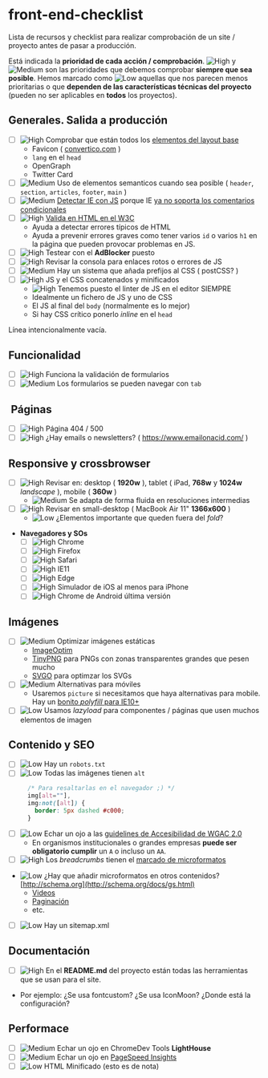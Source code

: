 # front-end-checklist

Lista de recursos y checklist para realizar comprobación de un site / proyecto antes de pasar a producción.

Está indicada la **prioridad de cada acción / comprobación**. ![High][high_img] y ![Medium][medium_img] son las prioridades que debemos comprobar **siempre que sea posible**. Hemos marcado como ![Low][low_img] aquellas que nos parecen menos prioritarias o que **dependen de las características técnicas del proyecto** (pueden no ser aplicables en **todos** los proyectos).

## Generales. Salida a producción

- [ ] ![High][high_img] Comprobar que están todos los [elementos del layout base](https://github.com/carloscabo/front-end-checklist/blob/master/resources/layout.html)
  - Favicon ( [convertico.com](http://convertico.com/) )
  - `lang` en el `head`
  - OpenGraph
  - Twitter Card
- [ ] ![Medium][medium_img] Uso de elementos semanticos cuando sea posible ( `header`, `section`, `articles`, `footer`, `main` )
- [ ] ![Medium][medium_img] [Detectar IE con JS](https://gist.github.com/carloscabo/1b92432965e141d03f27771b6212b98f) porque IE [ya no soporta los comentarios condicionales](https://msdn.microsoft.com/en-us/library/hh801214(v=vs.85).aspx)
- [ ] ![High][high_img] [Valida en HTML en el W3C](https://validator.w3.org/)
  - Ayuda a detectar errores típicos de HTML
  - Ayuda a prevenir errores graves como tener varios `id` o varios `h1` en la página que pueden provocar problemas en JS.
- [ ] ![High][high_img] Testear con el **AdBlocker** puesto
- [ ] ![High][high_img] Revisar la consola para enlaces rotos o errores de JS
- [ ] ![Medium][medium_img] Hay un sistema que añada prefijos al CSS ( postCSS? )
- [ ] ![High][high_img] JS y el CSS concatenados y minificados
  - ![High][high_img] Tenemos puesto el linter de JS en el editor SIEMPRE
  - Idealmente un fichero de JS y uno de CSS
  - El JS al final del `body` (normalmente es lo mejor)
  - Si hay CSS crítico ponerlo _inline_ en el `head`

Línea intencionalmente vacía.

## Funcionalidad

- [ ] ![High][high_img] Funciona la validación de formularios
- [ ] ![Medium][medium_img] Los formularios se pueden navegar con `tab`

## &nbsp;Páginas

- [ ] ![High][high_img] Página 404 / 500
- [ ] ![High][high_img] ¿Hay emails o newsletters? ( <https://www.emailonacid.com/> )

## Responsive y crossbrowser

- [ ] ![High][high_img] Revisar en: desktop ( **1920w** ), tablet ( iPad, **768w** y **1024w** _landscape_ ), mobile ( **360w** )
  - ![Medium][medium_img] Se adapta de forma fluida en resoluciones intermedias
- [ ] ![High][high_img] Revisar en small-desktop ( MacBook Air 11" **1366x600** )
  - ![Low][low_img] ¿Elementos importante que queden fuera del _fold_?
- **Navegadores y SOs**
  - [ ] ![High][high_img] Chrome
  - [ ] ![High][high_img] Firefox
  - [ ] ![High][high_img] Safari
  - [ ] ![High][high_img] IE11
  - [ ] ![High][high_img] Edge
  - [ ] ![High][high_img] Simulador de iOS al menos para iPhone
  - [ ] ![High][high_img] Chrome de Android última versión

## Imágenes

- [ ] ![Medium][medium_img] Optimizar imágenes estáticas
  - [ImageOptim](https://imageoptim.com/es.html)
  - [TinyPNG](https://tinypng.com/) para PNGs con zonas transparentes grandes que pesen mucho
  - [SVGO](https://github.com/svg/svgo) para optimzar los SVGs
- [ ] ![Medium][medium_img] Alternativas para móviles
  - Usaremos `picture` si necesitamos que haya alternativas para mobile. Hay un [bonito _polyfill_ para IE10+](http://scottjehl.github.io/picturefill/)
- [ ] ![Low][low_img] Usamos _lazyload_ para componentes / páginas que usen muchos elementos de imagen

## Contenido y SEO

- [ ] ![Low][low_img] Hay un `robots.txt`
- [ ] ![Low][low_img] Todas las imágenes tienen `alt`  
  ```css
    /* Para resaltarlas en el navegador ;) */
    img[alt=""],
    img:not([alt]) {
      border: 5px dashed #c000;
    }
  ```
- [ ] ![Low][low_img] Echar un ojo a las [guidelines de Accesibilidad de WGAC 2.0](https://www.w3.org/TR/2006/WD-WCAG20-20060427/appendixB.html)
  - En organismos institucionales o grandes empresas **puede ser obligatorio cumplir** un `A` o incluso un `AA`.
- [ ] ![High][high_img] Los _breadcrumbs_ tienen el [marcado de microformatos](https://developers.google.com/search/docs/data-types/breadcrumbs)
- ![Low][low_img] ¿Hay que añadir microformatos en otros contenidos? [http://schema.org](http://schema.org/docs/gs.html)
  - [Videos](https://developers.google.com/webmasters/videosearch/schema)
  - [Paginación](http://schema.org/pagination)
  - etc.
- [ ] ![Low][low_img] Hay un sitemap.xml

## Documentación

- [ ] ![High][high_img] En el **README.md** del proyecto están todas las herramientas que se usan para el site.
- Por ejemplo: ¿Se usa fontcustom? ¿Se usa IconMoon? ¿Donde está la configuración?

## Performace

- [ ] ![Medium][medium_img] Echar un ojo en ChromeDev Tools **LightHouse**
- [ ] ![Medium][medium_img] Echar un ojo en [PageSpeed Insights](https://developers.google.com/speed/pagespeed/insights/)
- [ ] ![Low][low_img] HTML Minificado (esto es de nota)

[low_img]: https://rawgit.com/carloscabo/front-end-checklist/master/resources/img/low.svg
[medium_img]: https://rawgit.com/carloscabo/front-end-checklist/master/resources/img/medium.svg
[high_img]: https://rawgit.com/carloscabo/front-end-checklist/master/resources/img/hight.svg
